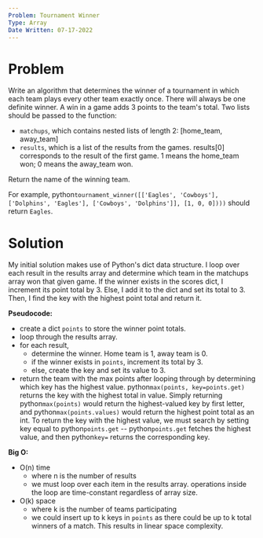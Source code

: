 ```yaml
---
Problem: Tournament Winner
Type: Array
Date Written: 07-17-2022
---
```


# Problem
Write an algorithm that determines the winner of a tournament in which each team plays every other team exactly once. There will always be one definite winner. A win in a game adds 3 points to the team's total.
Two lists should be passed to the function:
- ```matchups```, which contains nested lists of length 2: [home_team, away_team]
- ```results```, which is a list of the results from the games. results[0] corresponds to the result of the first game. 1 means the home_team won; 0 means the away_team won.

Return the name of the winning team.

For example, python```tournament_winner([['Eagles', 'Cowboys'], ['Dolphins', 'Eagles'], ['Cowboys', 'Dolphins']], [1, 0, 0])))``` should return ```Eagles```.

# Solution
My initial solution makes use of Python's dict data structure. I loop over each result in the results array and determine which team in the matchups array won that given game. If the winner exists in the scores dict, I increment its point total by 3. Else, I add it to the dict and set its total to 3. Then, I find the key with the highest point total and return it.

**Pseudocode:**
- create a dict ```points``` to store the winner point totals.
- loop through the results array.
- for each result,
  - determine the winner. Home team is 1, away team is 0.
  - if the winner exists in ```points```, increment its total by 3.
  - else, create the key and set its value to 3.
- return the team with the max points after looping through by determining which key has the highest value. python```max(points, key=points.get)``` returns the key with the highest total in value. Simply returning python```max(points)``` would return the highest-valued key by first letter, and python```max(points.values)``` would return the highest point total as an int. To return the key with the highest value, we must search by setting key equal to python```points.get``` -- python```points.get``` fetches the highest value, and then python```key=``` returns the corresponding key.

**Big O:**
- O(n) time
  - where n is the number of results
  - we must loop over each item in the results array. operations inside the loop are time-constant regardless of array size.
- O(k) space
  - where k is the number of teams participating
  - we could insert up to k keys in ```points``` as there could be up to k total winners of a match. This results in linear space complexity.